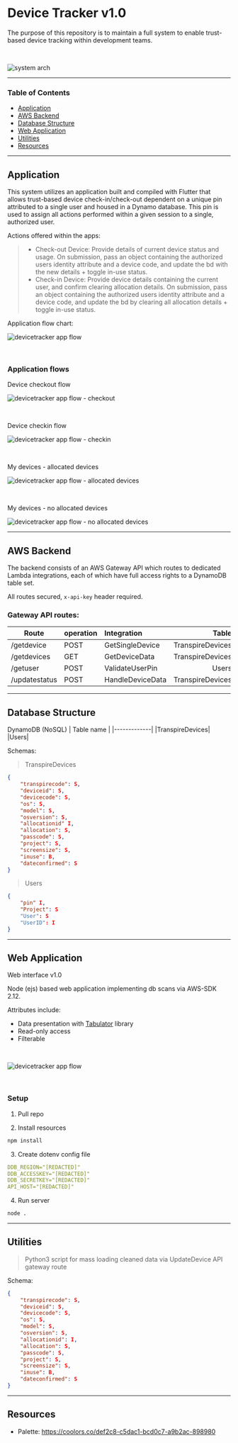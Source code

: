 # Device Tracker v1.0

The purpose of this repository is to maintain a full system to enable trust-based device tracking within development teams.

<br/>

![system arch](./assets/arch.png)

<hr/>

### Table of Contents  
- [Application](#application)  
- [AWS Backend](#aws-backend)  
- [Database Structure](#database-structure)  
- [Web Application](#web-application)  
- [Utilities](#utilities)  
- [Resources](#resources)

<hr/>

## Application

This system utilizes an application built and compiled with Flutter that allows trust-based device check-in/check-out dependent on a unique pin attributed to a single user and housed in a Dynamo database. This pin is used to assign all actions performed within a given session to a single, authorized user. <br/>

Actions offered within the apps:
> - Check-out Device: Provide details of current device status and usage. On submission, pass an object containing the authorized users identity attribute and a device code, and update the bd with the new details + toggle in-use status.
> - Check-in Device: Provide device details containing the current user, and confirm clearing allocation details. On submission, pass an object containing the authorized users identity attribute and a device code, and update the bd by clearing all allocation details + toggle in-use status.

Application flow chart:

![devicetracker app flow](./assets/devicetrackler-app-flow.png)

<br/>

### Application flows
Device checkout flow
<br/> 

![devicetracker app flow - checkout](./assets/readme-assets/checkout/checkout-flow.png)

<br/> 

Device checkin flow
<br/> 

![devicetracker app flow - checkin](./assets/readme-assets/checkin/checkin-flow.png)

<br/> 

My devices - allocated devices
<br/> 

![devicetracker app flow - allocated devices](./assets/readme-assets/mydevices/mydevices-activedevices.png)

<br/> 

My devices - no allocated devices
<br/> 

![devicetracker app flow - no allocated devices](./assets/readme-assets/mydevices/mydevices-none.png)
<br/> 

<hr/>

## AWS Backend

The backend consists of an AWS Gateway API which routes to dedicated Lambda integrations, each of which have full access rights to a DynamoDB table set.

All routes secured, ```x-api-key``` header required.

### Gateway API routes:
| Route| operation|Integration|Table|
|-------------|:-------|:-------------|-----:|
| /getdevice| POST|GetSingleDevice|TranspireDevices|
| /getdevices| GET|GetDeviceData|TranspireDevices|
| /getuser| POST|ValidateUserPin|Users|
| /updatestatus| POST|HandleDeviceData|TranspireDevices|

<hr/>

## Database Structure

DynamoDB (NoSQL)
| Table name |
|-------------|
|TranspireDevices|
|Users|

Schemas:
> TranspireDevices
```json
{
    "transpirecode": S,
    "deviceid": S,
    "devicecode": S,
    "os": S,
    "model": S,
    "osversion": S,
    "allocationid" I,
    "allocation": S,
    "passcode": S,
    "project": S,
    "screensize": S,
    "inuse": B,
    "dateconfirmed": S
}
```

> Users
```json
{
    "pin" I,
    "Project": S
    "User": S
    "UserID": I
}
```


<hr/>

## Web Application

Web interface v1.0

Node (ejs) based web application implementing db scans via AWS-SDK 2.12.<br/>

Attributes include:
- Data presentation with [Tabulator](http://tabulator.info/) library
- Read-only access
- Filterable
<br/>

![devicetracker app flow](./assets/readme-assets/webui/webui.png)

<br/>

### Setup
1. Pull repo

2. Install resources
```bash
npm install
```

3. Create dotenv config file
```yaml
DDB_REGION="[REDACTED]"
DDB_ACCESSKEY="[REDACTED]"
DDB_SECRETKEY="[REDACTED]"
API_HOST="[REDACTED]"
```

4. Run server
```bash
node .
```

<hr/>

## Utilities

> Python3 script for mass loading cleaned data via UpdateDevice API gateway route

Schema:
```json
{
    "transpirecode": S,
    "deviceid": S,
    "devicecode": S,
    "os": S,
    "model": S,
    "osversion": S,
    "allocationid": I,
    "allocation": S,
    "passcode": S,
    "project": S,
    "screensize": S,
    "inuse": B,
    "dateconfirmed": S
}
```

<hr/>

## Resources

- Palette: https://coolors.co/def2c8-c5dac1-bcd0c7-a9b2ac-898980
